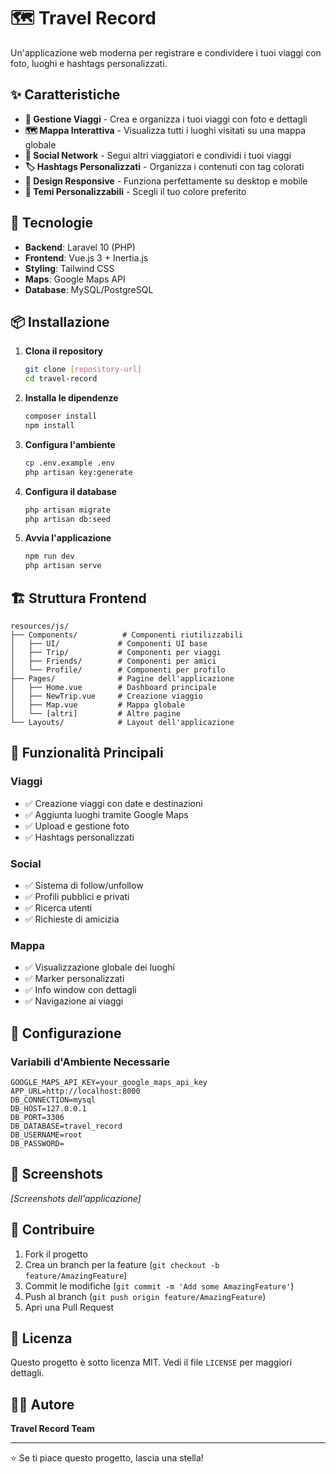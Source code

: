 # 🗺️ Travel Record

Un'applicazione web moderna per registrare e condividere i tuoi viaggi con foto, luoghi e hashtags personalizzati.

## ✨ Caratteristiche

- **📸 Gestione Viaggi** - Crea e organizza i tuoi viaggi con foto e dettagli
- **🗺️ Mappa Interattiva** - Visualizza tutti i luoghi visitati su una mappa globale
- **👥 Social Network** - Segui altri viaggiatori e condividi i tuoi viaggi
- **🏷️ Hashtags Personalizzati** - Organizza i contenuti con tag colorati
- **📱 Design Responsive** - Funziona perfettamente su desktop e mobile
- **🎨 Temi Personalizzabili** - Scegli il tuo colore preferito

## 🚀 Tecnologie

- **Backend**: Laravel 10 (PHP)
- **Frontend**: Vue.js 3 + Inertia.js
- **Styling**: Tailwind CSS
- **Maps**: Google Maps API
- **Database**: MySQL/PostgreSQL

## 📦 Installazione

1. **Clona il repository**
   ```bash
   git clone [repository-url]
   cd travel-record
   ```

2. **Installa le dipendenze**
   ```bash
   composer install
   npm install
   ```

3. **Configura l'ambiente**
   ```bash
   cp .env.example .env
   php artisan key:generate
   ```

4. **Configura il database**
   ```bash
   php artisan migrate
   php artisan db:seed
   ```

5. **Avvia l'applicazione**
   ```bash
   npm run dev
   php artisan serve
   ```

## 🏗️ Struttura Frontend

```
resources/js/
├── Components/          # Componenti riutilizzabili
│   ├── UI/             # Componenti UI base
│   ├── Trip/           # Componenti per viaggi
│   ├── Friends/        # Componenti per amici
│   └── Profile/        # Componenti per profilo
├── Pages/              # Pagine dell'applicazione
│   ├── Home.vue        # Dashboard principale
│   ├── NewTrip.vue     # Creazione viaggio
│   ├── Map.vue         # Mappa globale
│   └── [altri]         # Altre pagine
└── Layouts/            # Layout dell'applicazione
```

## 🎯 Funzionalità Principali

### Viaggi
- ✅ Creazione viaggi con date e destinazioni
- ✅ Aggiunta luoghi tramite Google Maps
- ✅ Upload e gestione foto
- ✅ Hashtags personalizzati

### Social
- ✅ Sistema di follow/unfollow
- ✅ Profili pubblici e privati
- ✅ Ricerca utenti
- ✅ Richieste di amicizia

### Mappa
- ✅ Visualizzazione globale dei luoghi
- ✅ Marker personalizzati
- ✅ Info window con dettagli
- ✅ Navigazione ai viaggi

## 🔧 Configurazione

### Variabili d'Ambiente Necessarie

```env
GOOGLE_MAPS_API_KEY=your_google_maps_api_key
APP_URL=http://localhost:8000
DB_CONNECTION=mysql
DB_HOST=127.0.0.1
DB_PORT=3306
DB_DATABASE=travel_record
DB_USERNAME=root
DB_PASSWORD=
```

## 📱 Screenshots

*[Screenshots dell'applicazione]*

## 🤝 Contribuire

1. Fork il progetto
2. Crea un branch per la feature (`git checkout -b feature/AmazingFeature`)
3. Commit le modifiche (`git commit -m 'Add some AmazingFeature'`)
4. Push al branch (`git push origin feature/AmazingFeature`)
5. Apri una Pull Request

## 📄 Licenza

Questo progetto è sotto licenza MIT. Vedi il file `LICENSE` per maggiori dettagli.

## 👨‍💻 Autore

**Travel Record Team**

---

⭐ Se ti piace questo progetto, lascia una stella!
